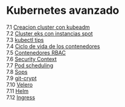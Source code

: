# Kubernetes avanzado  
7.1 [Creacion cluster con kubeadm](kubeadm/README.md)  
7.2 [Cluster eks con instancias spot](spot/Spot.md)  
7.3 [kubectl tips](kubectl-tips/Kubectl-tips.md)  
7.4 [Ciclo de vida de los contenedores](resources/README.md)  
7.5 [Contenedores RBAC](security-pods/Rbac.md)  
7.6 [Security Context](security-pods/SecurityContext.md)  
7.7 [Pod scheduling](pod-scheduling/PodSchedule.md)  
7.8 [Sops](sops/Sops.md)  
7.9 [git-crypt](git-crypt/Git-crypt.md)  
7.10 [Velero](velero/Velero.md)  
7.11 [Helm](helm/Helm.md)  
7.12 [Ingress](ingress/Ingress.md)  
